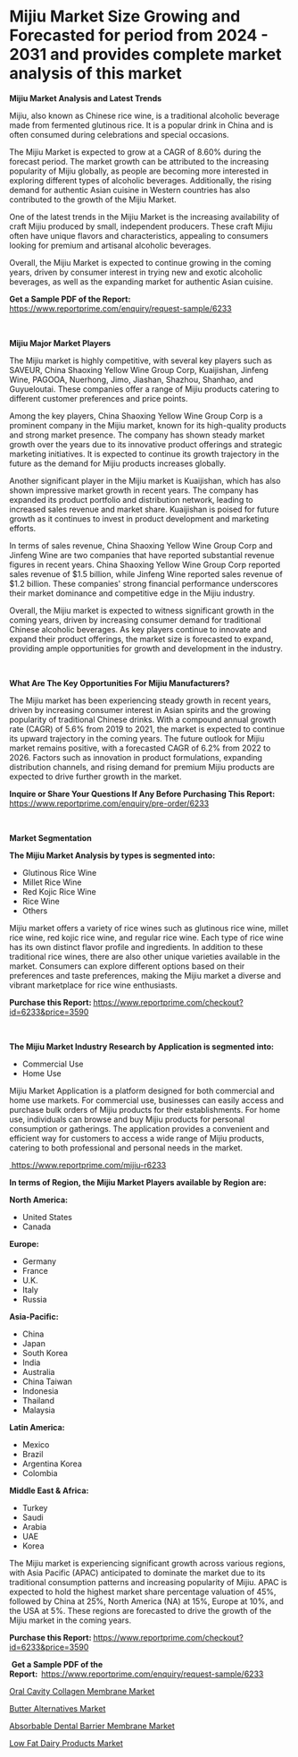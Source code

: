 <p><h1>Mijiu Market Size Growing and Forecasted for period from 2024 - 2031 and provides complete market analysis of this market</h1></p><p><strong>Mijiu Market Analysis and Latest Trends</strong></p>
<p><p>Mijiu, also known as Chinese rice wine, is a traditional alcoholic beverage made from fermented glutinous rice. It is a popular drink in China and is often consumed during celebrations and special occasions.</p><p>The Mijiu Market is expected to grow at a CAGR of 8.60% during the forecast period. The market growth can be attributed to the increasing popularity of Mijiu globally, as people are becoming more interested in exploring different types of alcoholic beverages. Additionally, the rising demand for authentic Asian cuisine in Western countries has also contributed to the growth of the Mijiu Market.</p><p>One of the latest trends in the Mijiu Market is the increasing availability of craft Mijiu produced by small, independent producers. These craft Mijiu often have unique flavors and characteristics, appealing to consumers looking for premium and artisanal alcoholic beverages.</p><p>Overall, the Mijiu Market is expected to continue growing in the coming years, driven by consumer interest in trying new and exotic alcoholic beverages, as well as the expanding market for authentic Asian cuisine.</p></p>
<p><strong>Get a Sample PDF of the Report:&nbsp;</strong> <a href="https://www.reportprime.com/enquiry/request-sample/6233">https://www.reportprime.com/enquiry/request-sample/6233</a></p>
<p>&nbsp;</p>
<p><strong>Mijiu Major Market Players</strong></p>
<p><p>The Mijiu market is highly competitive, with several key players such as SAVEUR, China Shaoxing Yellow Wine Group Corp, Kuaijishan, Jinfeng Wine, PAGOOA, Nuerhong, Jimo, Jiashan, Shazhou, Shanhao, and Guyueloutai. These companies offer a range of Mijiu products catering to different customer preferences and price points.</p><p>Among the key players, China Shaoxing Yellow Wine Group Corp is a prominent company in the Mijiu market, known for its high-quality products and strong market presence. The company has shown steady market growth over the years due to its innovative product offerings and strategic marketing initiatives. It is expected to continue its growth trajectory in the future as the demand for Mijiu products increases globally.</p><p>Another significant player in the Mijiu market is Kuaijishan, which has also shown impressive market growth in recent years. The company has expanded its product portfolio and distribution network, leading to increased sales revenue and market share. Kuaijishan is poised for future growth as it continues to invest in product development and marketing efforts.</p><p>In terms of sales revenue, China Shaoxing Yellow Wine Group Corp and Jinfeng Wine are two companies that have reported substantial revenue figures in recent years. China Shaoxing Yellow Wine Group Corp reported sales revenue of $1.5 billion, while Jinfeng Wine reported sales revenue of $1.2 billion. These companies' strong financial performance underscores their market dominance and competitive edge in the Mijiu industry.</p><p>Overall, the Mijiu market is expected to witness significant growth in the coming years, driven by increasing consumer demand for traditional Chinese alcoholic beverages. As key players continue to innovate and expand their product offerings, the market size is forecasted to expand, providing ample opportunities for growth and development in the industry.</p></p>
<p>&nbsp;</p>
<p><strong>What Are The Key Opportunities For Mijiu Manufacturers?</strong></p>
<p><p>The Mijiu market has been experiencing steady growth in recent years, driven by increasing consumer interest in Asian spirits and the growing popularity of traditional Chinese drinks. With a compound annual growth rate (CAGR) of 5.6% from 2019 to 2021, the market is expected to continue its upward trajectory in the coming years. The future outlook for Mijiu market remains positive, with a forecasted CAGR of 6.2% from 2022 to 2026. Factors such as innovation in product formulations, expanding distribution channels, and rising demand for premium Mijiu products are expected to drive further growth in the market.</p></p>
<p><strong>Inquire or Share Your Questions If Any Before Purchasing This Report:</strong> <a href="https://www.reportprime.com/enquiry/pre-order/6233">https://www.reportprime.com/enquiry/pre-order/6233</a></p>
<p>&nbsp;</p>
<p><strong>Market Segmentation</strong></p>
<p><strong>The Mijiu Market Analysis by types is segmented into:</strong></p>
<p><ul><li>Glutinous Rice Wine</li><li>Millet Rice Wine</li><li>Red Kojic Rice Wine</li><li>Rice Wine</li><li>Others</li></ul></p>
<p><p>Mijiu market offers a variety of rice wines such as glutinous rice wine, millet rice wine, red kojic rice wine, and regular rice wine. Each type of rice wine has its own distinct flavor profile and ingredients. In addition to these traditional rice wines, there are also other unique varieties available in the market. Consumers can explore different options based on their preferences and taste preferences, making the Mijiu market a diverse and vibrant marketplace for rice wine enthusiasts.</p></p>
<p><strong>Purchase this Report:&nbsp;</strong><a href="https://www.reportprime.com/checkout?id=6233&price=3590">https://www.reportprime.com/checkout?id=6233&price=3590</a></p>
<p>&nbsp;</p>
<p><strong>The Mijiu Market Industry Research by Application is segmented into:</strong></p>
<p><ul><li>Commercial Use</li><li>Home Use</li></ul></p>
<p><p>Mijiu Market Application is a platform designed for both commercial and home use markets. For commercial use, businesses can easily access and purchase bulk orders of Mijiu products for their establishments. For home use, individuals can browse and buy Mijiu products for personal consumption or gatherings. The application provides a convenient and efficient way for customers to access a wide range of Mijiu products, catering to both professional and personal needs in the market.</p></p>
<p><a href="https://www.reportprime.com/mijiu-r6233">&nbsp;https://www.reportprime.com/mijiu-r6233</a></p>
<p><strong>In terms of Region, the Mijiu Market Players available by Region are:</strong></p>
<p>
    <p> <strong> North America: </strong>
        <ul>
            <li>United States</li>
            <li>Canada</li>
        </ul>
        </p> 
    <p> <strong> Europe: </strong>
        <ul>
            <li>Germany</li>
            <li>France</li>
            <li>U.K.</li>
            <li>Italy</li>
            <li>Russia</li>
        </ul>
        </p> 
    <p> <strong> Asia-Pacific: </strong>
        <ul>
            <li>China</li>
            <li>Japan</li>
            <li>South Korea</li>
            <li>India</li>
            <li>Australia</li>
            <li>China Taiwan</li>
            <li>Indonesia</li>
            <li>Thailand</li>
            <li>Malaysia</li>
        </ul>
        </p> 
    <p> <strong> Latin America: </strong>
        <ul>
            <li>Mexico</li>
            <li>Brazil</li>
            <li>Argentina Korea</li>
            <li>Colombia</li>
        </ul>
        </p> 
    <p> <strong> Middle East & Africa: </strong>
        <ul>
            <li>Turkey</li>
            <li>Saudi</li>
            <li>Arabia</li>
            <li>UAE</li>
            <li>Korea</li>
        </ul>
    </p>
    </p>
<p><p>The Mijiu market is experiencing significant growth across various regions, with Asia Pacific (APAC) anticipated to dominate the market due to its traditional consumption patterns and increasing popularity of Mijiu. APAC is expected to hold the highest market share percentage valuation of 45%, followed by China at 25%, North America (NA) at 15%, Europe at 10%, and the USA at 5%. These regions are forecasted to drive the growth of the Mijiu market in the coming years.</p></p>
<p><strong>Purchase this Report: </strong><a href="https://www.reportprime.com/checkout?id=6233&price=3590">https://www.reportprime.com/checkout?id=6233&price=3590</a></p>
<p>&nbsp;<strong>Get a Sample PDF of the Report:&nbsp;&nbsp;</strong><a href="https://www.reportprime.com/enquiry/request-sample/6233">https://www.reportprime.com/enquiry/request-sample/6233</a></p>
<p><strong></strong></p>
<p><p><a href="https://issuu.com/reportprime-2/docs/oral-cavity-collagen-membrane-market-size-2030.ppt">Oral Cavity Collagen Membrane Market</a></p><p><a href="https://github.com/nicoletavirag/Market-Research-Report-List-4/blob/main/butter-alternatives-market.md">Butter Alternatives Market</a></p><p><a href="https://issuu.com/reportprime-2/docs/absorbable-dental-barrier-membrane-market-size-203">Absorbable Dental Barrier Membrane Market</a></p><p><a href="https://github.com/janetchuadff364/Market-Research-Report-List-1/blob/main/low-fat-dairy-products-market.md">Low Fat Dairy Products Market</a></p></p>